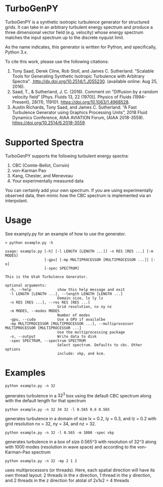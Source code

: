 # TurboGenPY
TurboGenPY is a synthetic isotropic turbulence generator for structured grids. It can take in an arbitrary
turbulent energy spectrum and produce a three dimensional vector field (e.g. velocity) whose energy spectrum
matches the input spectrum up to the discrete nyquist limit.

As the name indicates, this generator is written for Python, and specifically, Python 3.x.

To cite this work, please use the following citations:
1. Tony Saad, Derek Cline, Rob Stoll, and James C. Sutherland. “Scalable Tools for Generating Synthetic Isotropic Turbulence with Arbitrary Spectra”. ,http://dx.doi.org/10.2514/1.J055230. (available online: Aug 25, 2016).
2. Saad, T., & Sutherland, J. C. (2016). Comment on “Diffusion by a random velocity field” [Phys. Fluids 13, 22 (1970)]. Physics of Fluids (1994-Present), 28(11), 119101. https://doi.org/10.1063/1.4968528.
3. Austin Richards, Tony Saad, and James C. Sutherland. “A Fast Turbulence Generator using Graphics Processing Units”, 2018 Fluid Dynamics Conference, AIAA AVIATION Forum, (AIAA 2018-3559). https://doi.org/10.2514/6.2018-3559.

# Supported Spectra
TurboGenPY supports the following turbulent energy spectra:
1. CBC (Comte-Bellot, Corrsin)
2. von-Karman Pao
3. Kang, Chester, and Meneveau
4. Your experimentally measured data

You can certainly add your own spectrum. If you are using experimentally observed data, then mimic how the CBC spectrum is implemented via an interpolant.

# Usage
See examply.py for an example of how to use the generator.

```
> python example.py -h

usage: example.py [-h] [-l LENGTH [LENGTH ...]] -n RES [RES ...] [-m MODES]
                  [-gpu] [-mp MULTIPROCESSOR [MULTIPROCESSOR ...]] [-o]
                  [-spec SPECTRUM]

This is the Utah Turbulence Generator.

optional arguments:
  -h, --help            show this help message and exit
  -l LENGTH [LENGTH ...], --length LENGTH [LENGTH ...]
                        Domain size, lx ly lz
  -n RES [RES ...], --res RES [RES ...]
                        Grid resolution, nx ny nz
  -m MODES, --modes MODES
                        Number of modes
  -gpu, --cuda          Use a GPU if availalbe
  -mp MULTIPROCESSOR [MULTIPROCESSOR ...], --multiprocessor MULTIPROCESSOR [MULTIPROCESSOR ...]
                        Use the multiprocessing package
  -o, --output          Write data to disk
  -spec SPECTRUM, --spectrum SPECTRUM
                        Select spectrum. Defaults to cbc. Other options
                        include: vkp, and kcm.
```

# Examples

```
python example.py -n 32
```
generates turbulence in a $32^3$ box using the default CBC spectrum along with the default length for that spectrum

```
python example.py -n 32 34 32 -l 0.565 0.6 0.565
```
generates turbulence in a domain of size lx = 0.2, ly = 0.3, and lz = 0.2 with grid resolution nx = 32, ny = 34, and nz = 32.

```
python example.py -n 32 -l 0.565 -m 1000 -spec vkp
```
generates turbulence in a box of size 0.565^3 with resolution of 32^3 along with 1000 modes (resolution in wave space) and according to the von-Karman-Pao spectrum

```
python example.py -n 32 -mp 2 1 2
```
uses multiprocessors (or threads). Here, each spatial direction will have its own thread layout: 2 threads in the x direction, 1 thread in the y direction, and 2 threads in the z direction for atotal of 2x1x2 = 4 threads
